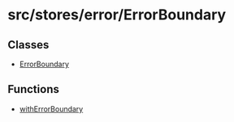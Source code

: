 # src/stores/error/ErrorBoundary

## Classes

- [ErrorBoundary](classes/ErrorBoundary.md)

## Functions

- [withErrorBoundary](functions/withErrorBoundary.md)
